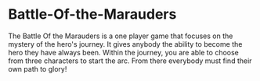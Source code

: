 # Battle-Of-the-Marauders
The Battle Of the Marauders is a one player game that focuses on the mystery of the hero's journey.
It gives anybody the ability to become the hero they have always been.
Within the journey, you are able to choose from three characters to start the arc.
From there everybody must find their own path to glory!
